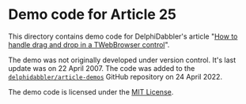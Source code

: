 # Demo code for Article 25

This directory contains demo code for DelphiDabbler's article "[How to handle drag and drop in a TWebBrowser control](https://delphidabbler.com/articles/article-25)".

The demo was not originally developed under version control. It's last update was on 22 April 2007. The code was added to the [`delphidabbler/article-demos`](https://github.com/delphidabbler/article-demos) GitHub repository on 24 April 2022.

The demo code is licensed under the [MIT License](https://github.com/delphidabbler/article-demos/blob/master/LICENSE.md).
